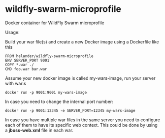 # wildfly-swarm-microprofile
Docker container for WildFly Swarm microprofile

Usage:

Build your war file(s) and create a new Docker image using a Dockerfile like this

```
FROM helander/wildfly-swarm-microprofile
ENV SERVER_PORT 9001
COPY *.war ./
CMD foo.war bar.war
```

Assume your new docker image is called my-wars-image, run your server with war:s

```
docker run -p 9001:9001 my-wars-image
```

In case you need to change the internal port number:

```
docker run -p 9001:12345 -e SERVER_PORT=12345 my-wars-image
```

In case you have multiple war files in the same server you need to configure each of them to have its specific web context. This could be done by using a **jboss-web.xml** file in each war.
